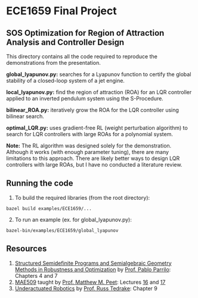 # ECE1659 Final Project

## SOS Optimization for Region of Attraction Analysis and Controller Design
This directory contains all the code required to reproduce the demonstrations from the presentation.

**global_lyapunov.py:** searches for a Lyapunov function to certify the global stability of a closed-loop system of a jet engine.

**local_lyapunov.py:** find the region of attraction (ROA) for an LQR controller applied to an inverted pendulum system using the S-Procedure.

**bilinear_ROA.py:** iteratively grow the ROA for the LQR controller using bilinear search.

**optimal_LQR.py:** uses gradient-free RL (weight perturbation algorithm) to search for LQR controllers with large ROAs for a polynomial system.

**Note:** The RL algorithm was designed solely for the demonstration. Although it works (with enough parameter tuning), there are many limitations to this approach. There are likely better ways to design LQR controllers with large ROAs, but I have no conducted a literature review.

## Running the code
1. To build the required libraries (from the root directory):
```
bazel build examples/ECE1659/...
```
2. To run an example (ex. for global_lyapunov.py):
```
bazel-bin/examples/ECE1659/global_lyapunov
```
## Resources
1. [Structured Semidefinite Programs and Semialgebraic Geometry Methods in Robustness and Optimization](https://www.mit.edu/~parrilo/pubs/files/thesis.pdf)  by [Prof. Pablo Parrilo](https://www.mit.edu/~parrilo/): Chapters 4 and 7
2. [MAE509](https://control.asu.edu/) taught by [Prof. Matthew M. Peet](https://control.asu.edu/): Lectures [16](https://control.asu.edu/Classes/MAE598/598Lecture16.pdf) and [17](https://control.asu.edu/Classes/MAE598/598Lecture17.pdf)
3. [Underactuated Robotics](https://underactuated.csail.mit.edu/) by [Prof. Russ Tedrake](https://groups.csail.mit.edu/locomotion/russt.html): Chapter 9
